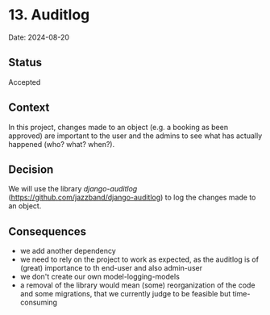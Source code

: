 # 13. Auditlog

Date: 2024-08-20

## Status

Accepted

## Context

In this project, changes made to an object (e.g. a booking as been approved) are important to the user and the admins to see what has actually happened (who? what? when?).

## Decision

We will use the library _django-auditlog_ (https://github.com/jazzband/django-auditlog) to log the changes made to an object.

## Consequences

- we add another dependency
- we need to rely on the project to work as expected, as the auditlog is of (great) importance to th end-user and also admin-user
- we don't create our own model-logging-models
- a removal of the library would mean (some) reorganization of the code and some migrations, that we currently judge to be feasible but time-consuming
